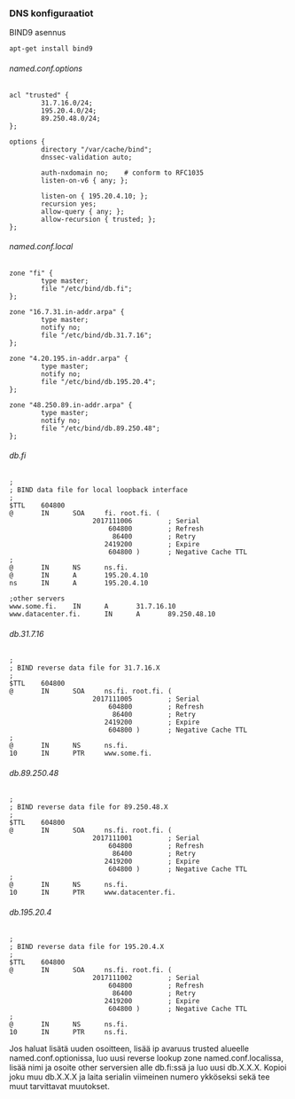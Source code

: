 ### DNS konfiguraatiot

BIND9 asennus

```
apt-get install bind9
```

###### named.conf.options

```
acl "trusted" {
        31.7.16.0/24;
        195.20.4.0/24;
        89.250.48.0/24;
};

options {
        directory "/var/cache/bind";
        dnssec-validation auto;

        auth-nxdomain no;    # conform to RFC1035
        listen-on-v6 { any; };

        listen-on { 195.20.4.10; };
        recursion yes;
        allow-query { any; };
        allow-recursion { trusted; };
};

```
###### named.conf.local

```
zone "fi" {
        type master;
        file "/etc/bind/db.fi";
};

zone "16.7.31.in-addr.arpa" {
        type master;
        notify no;
        file "/etc/bind/db.31.7.16";
};

zone "4.20.195.in-addr.arpa" {
        type master;
        notify no;
        file "/etc/bind/db.195.20.4";
};

zone "48.250.89.in-addr.arpa" {
        type master;
        notify no;
        file "/etc/bind/db.89.250.48";
};
```

###### db.fi

```
;
; BIND data file for local loopback interface
;
$TTL    604800
@       IN      SOA     fi. root.fi. (
                     2017111006         ; Serial
                         604800         ; Refresh
                          86400         ; Retry
                        2419200         ; Expire
                         604800 )       ; Negative Cache TTL
;
@       IN      NS      ns.fi.
@       IN      A       195.20.4.10
ns      IN      A       195.20.4.10

;other servers
www.some.fi.    IN      A       31.7.16.10
www.datacenter.fi.      IN      A       89.250.48.10

```

###### db.31.7.16
```
;
; BIND reverse data file for 31.7.16.X
;
$TTL    604800
@       IN      SOA     ns.fi. root.fi. (
                     2017111005         ; Serial
                         604800         ; Refresh
                          86400         ; Retry
                        2419200         ; Expire
                         604800 )       ; Negative Cache TTL
;
@       IN      NS      ns.fi.
10      IN      PTR     www.some.fi.

```

###### db.89.250.48

```
;
; BIND reverse data file for 89.250.48.X
;
$TTL    604800
@       IN      SOA     ns.fi. root.fi. (
                     2017111001         ; Serial
                         604800         ; Refresh
                          86400         ; Retry
                        2419200         ; Expire
                         604800 )       ; Negative Cache TTL
;
@       IN      NS      ns.fi.
10      IN      PTR     www.datacenter.fi.

```

###### db.195.20.4
```
;
; BIND reverse data file for 195.20.4.X
;
$TTL    604800
@       IN      SOA     ns.fi. root.fi. (
                     2017111002         ; Serial
                         604800         ; Refresh
                          86400         ; Retry
                        2419200         ; Expire
                         604800 )       ; Negative Cache TTL
;
@       IN      NS      ns.fi.
10      IN      PTR     ns.fi.

```

Jos haluat lisätä uuden osoitteen, lisää ip avaruus trusted alueelle named.conf.optionissa, luo uusi reverse lookup zone
named.conf.localissa, lisää nimi ja osoite other serversien alle db.fi:ssä ja luo uusi db.X.X.X. Kopioi joku muu db.X.X.X ja
laita serialin viimeinen numero ykköseksi sekä tee muut tarvittavat muutokset.
